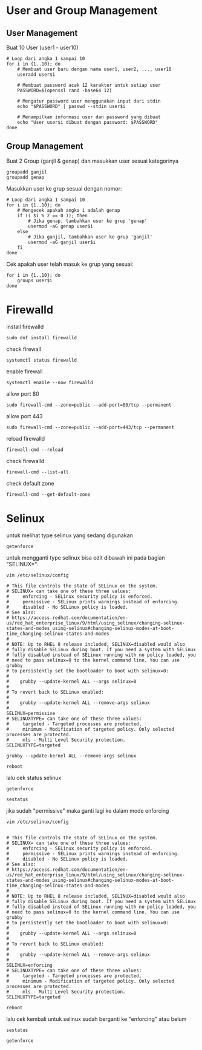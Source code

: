 # User and Group Management

## User Management
Buat 10 User (user1 - user10)
```
# Loop dari angka 1 sampai 10
for i in {1..10}; do
    # Membuat user baru dengan nama user1, user2, ..., user10
    useradd user$i  

    # Membuat password acak 12 karakter untuk setiap user
    PASSWORD=$(openssl rand -base64 12)  

    # Mengatur password user menggunakan input dari stdin
    echo "$PASSWORD" | passwd --stdin user$i  

    # Menampilkan informasi user dan password yang dibuat
    echo "User user$i dibuat dengan password: $PASSWORD"
done
```
## Group Management
Buat 2 Group (ganjil & genap) dan masukkan user sesuai kategorinya
```
groupadd ganjil
groupadd genap
```
Masukkan user ke grup sesuai dengan nomor:
```
# Loop dari angka 1 sampai 10
for i in {1..10}; do
    # Mengecek apakah angka i adalah genap
    if (( $i % 2 == 0 )); then
        # Jika genap, tambahkan user ke grup 'genap'
        usermod -aG genap user$i
    else
        # Jika ganjil, tambahkan user ke grup 'ganjil'
        usermod -aG ganjil user$i
    fi
done
```
Cek apakah user telah masuk ke grup yang sesuai:
```
for i in {1..10}; do
    groups user$i
done
```

# Firewalld
install firewalld
```
sudo dnf install firewalld
```
check firewall
```
systemctl status firewalld
```
enable firewall
```
systemctl enable --now firewalld
```
allow port 80
```
sudo firewall-cmd --zone=public --add-port=80/tcp --permanent
```
allow port 443
```
sudo firewall-cmd --zone=public --add-port=443/tcp --permanent
```
reload firewalld
```
firewall-cmd --reload
```
check firewalld
```
firewall-cmd --list-all
```
check default zone
```
firewall-cmd --get-default-zone
```

# Selinux

untuk melihat type selinux yang sedang digunakan
```
getenforce
```

untuk mengganti type selinux bisa edit dibawah ini pada bagian "SELINUX=".
```
vim /etc/selinux/config

# This file controls the state of SELinux on the system.
# SELINUX= can take one of these three values:
#     enforcing - SELinux security policy is enforced.
#     permissive - SELinux prints warnings instead of enforcing.
#     disabled - No SELinux policy is loaded.
# See also:
# https://access.redhat.com/documentation/en-us/red_hat_enterprise_linux/9/html/using_selinux/changing-selinux-states-and-modes_using-selinux#changing-selinux-modes-at-boot-time_changing-selinux-states-and-modes
#
# NOTE: Up to RHEL 8 release included, SELINUX=disabled would also
# fully disable SELinux during boot. If you need a system with SELinux
# fully disabled instead of SELinux running with no policy loaded, you
# need to pass selinux=0 to the kernel command line. You can use grubby
# to persistently set the bootloader to boot with selinux=0:
#
#    grubby --update-kernel ALL --args selinux=0
#
# To revert back to SELinux enabled:
#
#    grubby --update-kernel ALL --remove-args selinux
#
SELINUX=permissive
# SELINUXTYPE= can take one of these three values:
#     targeted - Targeted processes are protected,
#     minimum - Modification of targeted policy. Only selected processes are protected.
#     mls - Multi Level Security protection.
SELINUXTYPE=targeted
```
```
grubby --update-kernel ALL --remove-args selinux
```
```
reboot
```
lalu cek status selinux
```
getenforce
```
```
sestatus
```
jika sudah "permissive" maka ganti lagi ke dalam mode enforcing
```
vim /etc/selinux/config
```
```

# This file controls the state of SELinux on the system.
# SELINUX= can take one of these three values:
#     enforcing - SELinux security policy is enforced.
#     permissive - SELinux prints warnings instead of enforcing.
#     disabled - No SELinux policy is loaded.
# See also:
# https://access.redhat.com/documentation/en-us/red_hat_enterprise_linux/9/html/using_selinux/changing-selinux-states-and-modes_using-selinux#changing-selinux-modes-at-boot-time_changing-selinux-states-and-modes
#
# NOTE: Up to RHEL 8 release included, SELINUX=disabled would also
# fully disable SELinux during boot. If you need a system with SELinux
# fully disabled instead of SELinux running with no policy loaded, you
# need to pass selinux=0 to the kernel command line. You can use grubby
# to persistently set the bootloader to boot with selinux=0:
#
#    grubby --update-kernel ALL --args selinux=0
#
# To revert back to SELinux enabled:
#
#    grubby --update-kernel ALL --remove-args selinux
#
SELINUX=enforcing
# SELINUXTYPE= can take one of these three values:
#     targeted - Targeted processes are protected,
#     minimum - Modification of targeted policy. Only selected processes are protected.
#     mls - Multi Level Security protection.
SELINUXTYPE=targeted
```
```
reboot
```
lalu cek kembali untuk selinux sudah berganti ke "enforcing" atau belum
```
sestatus
```
```
getenforce
```

